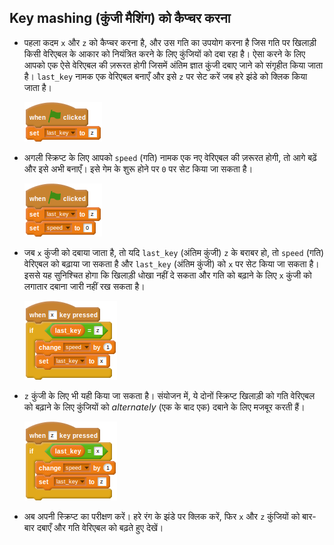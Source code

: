 ## Key mashing (कुंजी मैशिंग) को कैप्चर करना

- पहला कदम `x` और `z` को कैप्चर करना है, और उस गति का उपयोग करना है जिस गति पर खिलाड़ी किसी वेरिएबल के आकार को नियंत्रित करने के लिए कुंजियों को दबा रहा है। ऐसा करने के लिए आपको एक ऐसे वेरिएबल की ज़रूरत होगी जिसमें अंतिम ज्ञात कुंजी दबाए जाने को संगृहीत किया जाता है। `last_key` नामक एक वेरिएबल बनाएँ और इसे `z` पर सेट करें जब हरे झंडे को क्लिक किया जाता है।
    
    ![स्क्रिप्ट](images/greenflag1.png)

- अगली स्क्रिप्ट के लिए आपको `speed` (गति) नामक एक नए वेरिएबल की ज़रूरत होगी, तो आगे बढ़ें और इसे अभी बनाएँ। इसे गेम के शुरू होने पर `0` पर सेट किया जा सकता है।
    
    ![स्क्रिप्ट](images/greenflag2.png)

<!--
when green flag clicked
set [last_key v] to [z]
set [speed v] to [0]
-->

- जब `x` कुंजी को दबाया जाता है, तो यदि `last_key` (अंतिम कुंजी) `z` के बराबर हो, तो `speed` (गति) वेरिएबल को बढ़ाया जा सकता है और `last_key` (अंतिम कुंजी) को `x` पर सेट किया जा सकता है। इससे यह सुनिश्चित होगा कि खिलाड़ी धोखा नहीं दे सकता और गति को बढ़ाने के लिए `x` कुंजी को लगातार दबाना जारी नहीं रख सकता है।
    
    ![स्क्रिप्ट](images/x_script.png)

- `z` कुंजी के लिए भी यही किया जा सकता है। संयोजन में, ये दोनों स्क्रिप्ट खिलाड़ी को गति वेरिएबल को बढ़ाने के लिए कुंजियों को *alternately* (एक के बाद एक) दबाने के लिए मजबूर करती हैं।
    
    ![स्क्रिप्ट](images/z_script.png)

- अब अपनी स्क्रिप्ट का परीक्षण करें। हरे रंग के झंडे पर क्लिक करें, फिर `x` और `z` कुंजियों को बार-बार दबाएँ और गति वेरिएबल को बढ़ते हुए देखें।